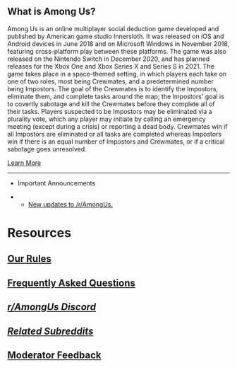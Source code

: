 ## What is Among Us?

Among Us is an online multiplayer social deduction game developed and published by American game studio Innersloth. It was released on iOS and Android devices in June 2018 and on Microsoft Windows in November 2018, featuring cross-platform play between these platforms. The game was also released on the Nintendo Switch in December 2020, and has planned releases for the Xbox One and Xbox Series X and Series S in 2021. The game takes place in a space-themed setting, in which players each take on one of two roles, most being Crewmates, and a predetermined number being Impostors. The goal of the Crewmates is to identify the Impostors, eliminate them, and complete tasks around the map; the Impostors' goal is to covertly sabotage and kill the Crewmates before they complete all of their tasks. Players suspected to be Impostors may be eliminated via a plurality vote, which any player may initiate by calling an emergency meeting (except during a crisis) or reporting a dead body. Crewmates win if all Impostors are eliminated or all tasks are completed whereas Impostors win if there is an equal number of Impostors and Crewmates, or if a critical sabotage goes unresolved.

[Learn More](https://innersloth.com/gameAmongUs.php)

***

* Important Announcements

* * [New updates to /r/AmongUs.](https://www.reddit.com/r/AmongUs/comments/kuj6au/updates_to_the_sub_strategy_saturday/)

# Resources

## [**Our Rules**](http://rules.ramong.us)

## [**Frequently Asked Questions**](http://faq.ramong.us)

## [_r/AmongUs Discord_](http://discord.ramong.us)

## [_Related Subreddits_](http://related.ramong.us)

## [**Moderator Feedback**](http://feedback.ramong.us/)

